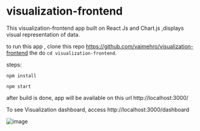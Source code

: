 # visualization-frontend

This visualization-frontend app built on React Js and Chart.js  ,displays visual representation of data.

to run this app , clone this repo https://github.com/vaimehro/visualization-frontend the do  `cd visualization-frontend`.

steps:

`npm install`

`npm start`

after build is done, app will be available on this url http://localhost:3000/

To see Visualization dashboard, access http://localhost:3000/dashboard



![image](https://github.com/vaimehro/visualization-frontend/assets/13102802/294b8a84-68ec-477f-9bc4-0f921344d4eb)

